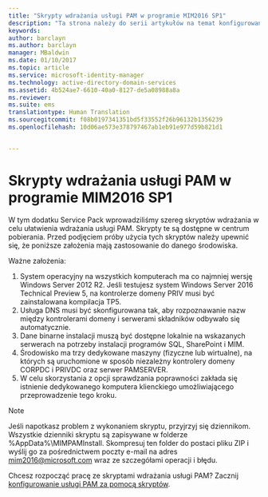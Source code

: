 ```yaml
---
title: "Skrypty wdrażania usługi PAM w programie MIM2016 SP1"
description: "Ta strona należy do serii artykułów na temat konfigurowania programu Privileged Identity Manager za pomocą skryptów. Zawiera listę założeń dotyczących środowiska."
keywords: 
author: barclayn
ms.author: barclayn
manager: MBaldwin
ms.date: 01/10/2017
ms.topic: article
ms.service: microsoft-identity-manager
ms.technology: active-directory-domain-services
ms.assetid: 4b524ae7-6610-40a0-8127-de5a08988a8a
ms.reviewer: 
ms.suite: ems
translationtype: Human Translation
ms.sourcegitcommit: f08b0197341351bd5f33552f26b96132b1356239
ms.openlocfilehash: 10d06ae573e378797467ab1eb91e977d59b821d1


---
```


# <a name="mim2016-sp1-pam-deployment-scripts"></a>Skrypty wdrażania usługi PAM w programie MIM2016 SP1

W tym dodatku Service Pack wprowadziliśmy szereg skryptów wdrażania w celu ułatwienia wdrażania usługi PAM. Skrypty te są dostępne w centrum pobierania. Przed podjęciem próby użycia tych skryptów należy upewnić się, że poniższe założenia mają zastosowanie do danego środowiska.

Ważne założenia:
1. System operacyjny na wszystkich komputerach ma co najmniej wersję Windows Server 2012 R2. Jeśli testujesz system Windows Server 2016 Technical Preview 5, na kontrolerze domeny PRIV musi być zainstalowana kompilacja TP5.
2. Usługa DNS musi być skonfigurowana tak, aby rozpoznawanie nazw między kontrolerami domeny i serwerami składników odbywało się automatycznie.
3. Dane binarne instalacji muszą być dostępne lokalnie na wskazanych serwerach na potrzeby instalacji programów SQL, SharePoint i MIM.
4. Środowisko ma trzy dedykowane maszyny (fizyczne lub wirtualne), na których są uruchomione w sposób niezależny kontrolery domeny CORPDC i PRIVDC oraz serwer PAMSERVER.
5. W celu skorzystania z opcji sprawdzania poprawności zakłada się istnienie dedykowanego komputera klienckiego umożliwiającego przeprowadzenie tego kroku.

>[!NOTE]
>Jeśli napotkasz problem z wykonaniem skryptu, przyjrzyj się dziennikom. Wszystkie dzienniki skryptu są zapisywane w folderze %AppData%\MIMPAMInstall. Skompresuj ten folder do postaci pliku ZIP i wyślij go za pośrednictwem poczty e-mail na adres mim2016@microsoft.com wraz ze szczegółami operacji i błędu.

Chcesz rozpocząć pracę ze skryptami wdrażania usługi PAM? Zacznij [konfigurowanie usługi PAM za pomocą skryptów](/microsoft-identity-manager/pam/sp1-pam-configure-using-scripts).



<!--HONumber=Jan17_HO2-->


